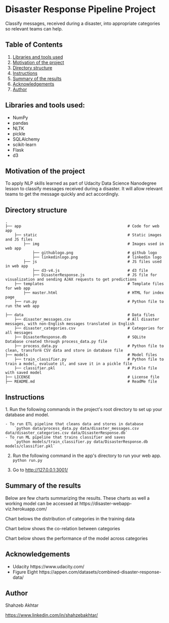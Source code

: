 # Disaster Response Pipeline Project
Classify messages, received during a disaster, into appropriate categories so relevant teams can help.

## Table of Contents
 <ol>
   <li><a href="#head1"> Libraries and tools used</a>
   <li><a href="#head2"> Motivation of the project </a>
   <li><a href="#head3"> Directory structure </a>
   <li><a href="#head4"> Instructions </a>
   <li><a href="#head5"> Summary of the results </a>
   <li><a href="#head6"> Acknowledgements </a>
   <li><a href="#head7"> Author </a>
</ol>

<h2 id="head1"> Libraries and tools used: </h2>
<ul>
 <li> NumPy
 <li> pandas
 <li> NLTK
 <li> pickle
 <li> SQLAlchemy 
 <li> scikit-learn
 <li> Flask    
 <li> d3
</ul>

<h2 id="head2"> Motivation of the project</h2>

To apply NLP skills learned as part of Udacity Data Science Nanodegree lesson to classify messages received during a disaster. It will allow relevant teams to get the message quickly and act accordingly.  

<h2 id="head3"> Directory structure </h3>

```
.
├── app                                               # Code for web app
    ├── static                                        # Static images and JS files
        ├── img                                       # Images used in web app
            ├── githublogo.png                        # github logo
            ├── linkedinlogo.png                      # linkedin logo
        ├── js                                        # JS files used in web app
            ├── d3-v4.js                              # d3 file
            ├── DisasterResponse.js                   # JS file for visualization and sending AJAX requests to get predictions
    ├── templates                                     # Template files for web app
        ├── master.html                               # HTML for index page
    ├── run.py                                        # Python file to run the web app
    
├── data                                              # Data files 
    ├── disaster_messages.csv                         # All disaster messages, with non-English messages translated in English
    ├── disaster_categories.csv                       # Categories for all messages
    ├── DisasterResponse.db                           # SQLite Database created through process_data.py file
    ├── process_data.py                               # Python file to clean, transform CSV data and store in database file
├── models                                            # Model files                  
    ├── train_classifier.py                           # Python file to train a model, evaluate it, and save it in a pickle file
    ├── classifier.pkl                                # Pickle file with saved model
├── LICENSE                                           # License file
├── README.md                                         # ReadMe file

```
<h2 id="head4"> Instructions </h2>
1. Run the following commands in the project's root directory to set up your database and model.

    - To run ETL pipeline that cleans data and stores in database
        `python data/process_data.py data/disaster_messages.csv data/disaster_categories.csv data/DisasterResponse.db`
    - To run ML pipeline that trains classifier and saves
        `python models/train_classifier.py data/DisasterResponse.db models/classifier.pkl`

2. Run the following command in the app's directory to run your web app.
    `python run.py`

3. Go to http://127.0.0.1:3001/

<h2 id="head5"> Summary of the results </h2>
Below are few charts summarizing the results. These charts as well a working model can be accessed at https://disaster-webapp-viz.herokuapp.com/

Chart belows the distribution of categories in the training data

Chart below shows the co-relation between categories

Chart below shows the performance of the model across categories

<h2 id="head6"> Acknowledgements </h2>

<ul>
 <li> Udacity https://www.udacity.com/
 <li> Figure Eight https://appen.com/datasets/combined-disaster-response-data/
</ul>

<h2 id="head7"> Author </h2>

Shahzeb Akhtar

https://www.linkedin.com/in/shahzebakhtar/



